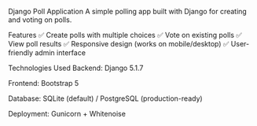Django Poll Application
A simple polling app built with Django for creating and voting on polls.

Features
✅ Create polls with multiple choices
✅ Vote on existing polls
✅ View poll results
✅ Responsive design (works on mobile/desktop)
✅ User-friendly admin interface

Technologies Used
Backend: Django 5.1.7

Frontend: Bootstrap 5

Database: SQLite (default) / PostgreSQL (production-ready)

Deployment: Gunicorn + Whitenoise
